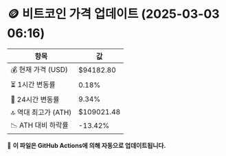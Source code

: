 # 🪙 비트코인 가격 업데이트 (2025-03-03 06:16)

| 항목                | 값 |
|--------------------|----------------|
| 💰 현재 가격 (USD) | $94182.80 |
| ⏳ 1시간 변동률    | 0.18% |
| 📆 24시간 변동률   | 9.34% |
| 🔝 역대 최고가 (ATH) | $109021.48 |
| 📉 ATH 대비 하락률 | -13.42% |

🔄 **이 파일은 GitHub Actions에 의해 자동으로 업데이트됩니다.**
